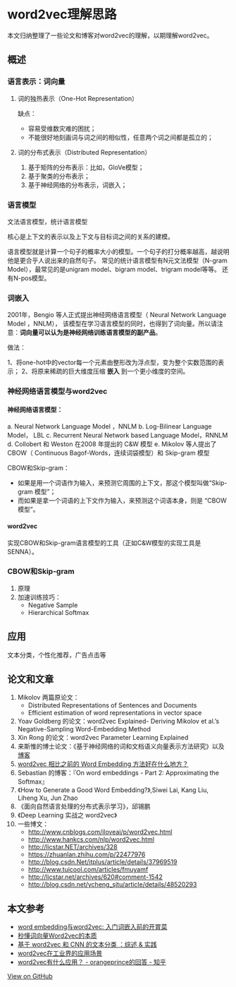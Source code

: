 # word2vec理解思路


本文归纳整理了一些论文和博客对word2vec的理解，以期理解word2vec。

## 概述

### 语言表示：词向量

1. 词的独热表示（One-Hot Representation）

    缺点：

    - 容易受维数灾难的困扰；
    - 不能很好地刻画词与词之间的相似性，任意两个词之间都是孤立的；

2. 词的分布式表示（Distributed Representation）

    1. 基于矩阵的分布表示：比如，GloVe模型；
    2. 基于聚类的分布表示；
    3. 基于神经网络的分布表示，词嵌入；

<!--more-->

### 语言模型

文法语言模型，统计语言模型

核心是上下文的表示以及上下文与目标词之间的关系的建模。

语言模型就是计算一个句子的概率大小的模型。一个句子的打分概率越高，越说明他是更合乎人说出来的自然句子。
常见的统计语言模型有N元文法模型（N-gram Model），最常见的是unigram model、bigram model、trigram model等等。
还有N-pos模型。

### 词嵌入

2001年，Bengio 等人正式提出神经网络语言模型（ Neural Network Language Model ，NNLM），
该模型在学习语言模型的同时，也得到了词向量。所以请注意：**词向量可以认为是神经网络训练语言模型的副产品**。

做法：

1、将one-hot中的vector每一个元素由整形改为浮点型，变为整个实数范围的表示；
2、将原来稀疏的巨大维度压缩 **嵌入** 到一个更小维度的空间。

### 神经网络语言模型与word2vec

#### 神经网络语言模型：

a. Neural Network Language Model ，NNLM
b. Log-Bilinear Language Model， LBL
c. Recurrent Neural Network based Language Model，RNNLM
d. Collobert 和 Weston 在2008 年提出的 C&W 模型
e. Mikolov 等人提出了 CBOW（ Continuous Bagof-Words，连续词袋模型）和 Skip-gram 模型

CBOW和Skip-gram：

- 如果是用一个词语作为输入，来预测它周围的上下文，那这个模型叫做“Skip-gram 模型”；
- 而如果是拿一个词语的上下文作为输入，来预测这个词语本身，则是 “CBOW 模型”。

#### word2vec

实现CBOW和Skip-gram语言模型的工具（正如C&W模型的实现工具是SENNA）。

### CBOW和Skip-gram

1. 原理
2. 加速训练技巧：
    - Negative Sample
    - Hierarchical Softmax

## 应用

文本分类，个性化推荐，广告点击等

## 论文和文章

1. Mikolov 两篇原论文：
    - Distributed Representations of Sentences and Documents
    - Efficient estimation of word representations in vector space
2. Yoav Goldberg 的论文：word2vec Explained- Deriving Mikolov et al.’s Negative-Sampling Word-Embedding Method
3. Xin Rong 的论文：word2vec Parameter Learning Explained
4. 来斯惟的博士论文：《基于神经网络的词和文档语义向量表示方法研究》以及[博客](http://licstar.NET)
5. [word2vec 相比之前的 Word Embedding 方法好在什么地方？](https://www.zhihu.com/question/53011711)
6. Sebastian 的博客：『On word embeddings - Part 2: Approximating the Softmax』
7. 《How to Generate a Good Word Embedding?》,Siwei Lai, Kang Liu, Liheng Xu, Jun Zhao
8. 《面向自然语言处理的分布式表示学习》，邱锡鹏
9. 《Deep Learning 实战之 word2vec》
10. 一些博文：
    - http://www.cnblogs.com/iloveai/p/word2vec.html
    - http://www.hankcs.com/nlp/word2vec.html
    - http://licstar.NET/archives/328
    - https://zhuanlan.zhihu.com/p/22477976
    - http://blog.csdn.Net/itplus/article/details/37969519
    - http://www.tuicool.com/articles/fmuyamf
    - http://licstar.net/archives/620#comment-1542
    - http://blog.csdn.net/ycheng_sjtu/article/details/48520293

## 本文参考

- [word embedding与word2vec: 入门词嵌入前的开胃菜](https://zhuanlan.zhihu.com/p/32590428)
- [秒懂词向量Word2vec的本质](https://zhuanlan.zhihu.com/p/26306795)
- [基于 word2vec 和 CNN 的文本分类 ：综述 & 实践](https://zhuanlan.zhihu.com/p/29076736)
- [word2vec在工业界的应用场景](https://x-algo.cn/index.php/2016/03/12/281/)
- [word2vec有什么应用？ - orangeprince的回答 - 知乎](https://www.zhihu.com/question/25269336/answer/49188284)


[View on GitHub](https://github.com/qiwihui/blog/issues/66)


